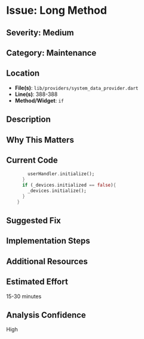 # Issue: Long Method

## Severity: Medium

## Category: Maintenance

## Location
- **File(s)**: `lib/providers/system_data_provider.dart`
- **Line(s)**: 388-388
- **Method/Widget**: `if`

## Description


## Why This Matters


## Current Code
```dart
        userHandler.initialize();
      }
      if (_devices.initialized == false){
        _devices.initialize();
      }
    }
```

## Suggested Fix


## Implementation Steps


## Additional Resources


## Estimated Effort
15-30 minutes

## Analysis Confidence
High
